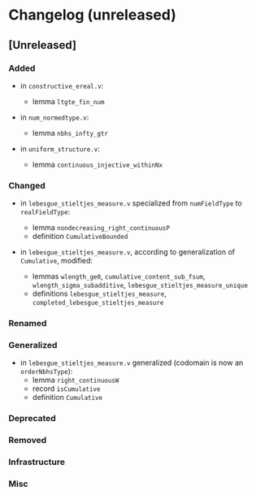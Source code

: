 # Changelog (unreleased)

## [Unreleased]

### Added

- in `constructive_ereal.v`:
  + lemma `ltgte_fin_num`

- in `num_normedtype.v`:
  + lemma `nbhs_infty_gtr`

- in `uniform_structure.v`:
  + lemma `continuous_injective_withinNx`

### Changed

- in `lebesgue_stieltjes_measure.v` specialized from `numFieldType` to `realFieldType`:
  + lemma `nondecreasing_right_continuousP` 
  + definition `CumulativeBounded`

- in `lebesgue_stieltjes_measure.v`, according to generalization of `Cumulative`, modified:
  + lemmas `wlength_ge0`, `cumulative_content_sub_fsum`, `wlength_sigma_subadditive`, `lebesgue_stieltjes_measure_unique`
  + definitions `lebesgue_stieltjes_measure`, `completed_lebesgue_stieltjes_measure`

### Renamed

### Generalized

- in `lebesgue_stieltjes_measure.v` generalized (codomain is now an `orderNbhsType`):
  + lemma `right_continuousW`
  + record `isCumulative`
  + definition `Cumulative`

### Deprecated

### Removed

### Infrastructure

### Misc
